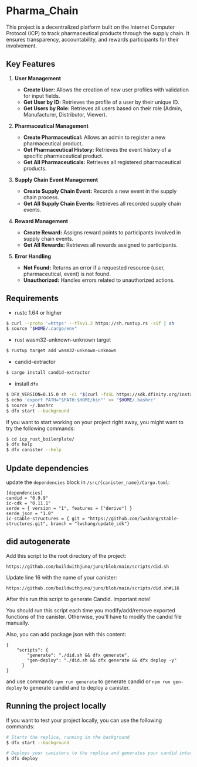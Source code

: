 # Pharma_Chain

This project is a decentralized platform built on the Internet Computer Protocol (ICP) to track pharmaceutical products through the supply chain. It ensures transparency, accountability, and rewards participants for their involvement.

## Key Features

1. **User Management**
   - **Create User:** Allows the creation of new user profiles with validation for input fields.
   - **Get User by ID:** Retrieves the profile of a user by their unique ID.
   - **Get Users by Role:** Retrieves all users based on their role (Admin, Manufacturer, Distributor, Viewer).

2. **Pharmaceutical Management**
   - **Create Pharmaceutical:** Allows an admin to register a new pharmaceutical product.
   - **Get Pharmaceutical History:** Retrieves the event history of a specific pharmaceutical product.
   - **Get All Pharmaceuticals:** Retrieves all registered pharmaceutical products.

3. **Supply Chain Event Management**
   - **Create Supply Chain Event:** Records a new event in the supply chain process.
   - **Get All Supply Chain Events:** Retrieves all recorded supply chain events.

4. **Reward Management**
   - **Create Reward:** Assigns reward points to participants involved in supply chain events.
   - **Get All Rewards:** Retrieves all rewards assigned to participants.

5. **Error Handling**
   - **Not Found:** Returns an error if a requested resource (user, pharmaceutical, event) is not found.
   - **Unauthorized:** Handles errors related to unauthorized actions.


## Requirements
* rustc 1.64 or higher
```bash
$ curl --proto '=https' --tlsv1.2 https://sh.rustup.rs -sSf | sh
$ source "$HOME/.cargo/env"
```
* rust wasm32-unknown-unknown target
```bash
$ rustup target add wasm32-unknown-unknown
```
* candid-extractor
```bash
$ cargo install candid-extractor
```
* install `dfx`
```bash
$ DFX_VERSION=0.15.0 sh -ci "$(curl -fsSL https://sdk.dfinity.org/install.sh)"
$ echo 'export PATH="$PATH:$HOME/bin"' >> "$HOME/.bashrc"
$ source ~/.bashrc
$ dfx start --background
```

If you want to start working on your project right away, you might want to try the following commands:

```bash
$ cd icp_rust_boilerplate/
$ dfx help
$ dfx canister --help
```

## Update dependencies

update the `dependencies` block in `/src/{canister_name}/Cargo.toml`:
```
[dependencies]
candid = "0.9.9"
ic-cdk = "0.11.1"
serde = { version = "1", features = ["derive"] }
serde_json = "1.0"
ic-stable-structures = { git = "https://github.com/lwshang/stable-structures.git", branch = "lwshang/update_cdk"}
```

## did autogenerate

Add this script to the root directory of the project:
```
https://github.com/buildwithjuno/juno/blob/main/scripts/did.sh
```

Update line 16 with the name of your canister:
```
https://github.com/buildwithjuno/juno/blob/main/scripts/did.sh#L16
```

After this run this script to generate Candid.
Important note!

You should run this script each time you modify/add/remove exported functions of the canister.
Otherwise, you'll have to modify the candid file manually.

Also, you can add package json with this content:
```
{
    "scripts": {
        "generate": "./did.sh && dfx generate",
        "gen-deploy": "./did.sh && dfx generate && dfx deploy -y"
      }
}
```

and use commands `npm run generate` to generate candid or `npm run gen-deploy` to generate candid and to deploy a canister.

## Running the project locally

If you want to test your project locally, you can use the following commands:

```bash
# Starts the replica, running in the background
$ dfx start --background

# Deploys your canisters to the replica and generates your candid interface
$ dfx deploy
```